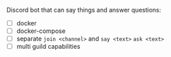Discord bot that can say things and answer questions:

- [ ] docker
- [ ] docker-compose
- [ ] separate `join <channel>` and `say <text>` `ask <text>`
- [ ] multi guild capabilities